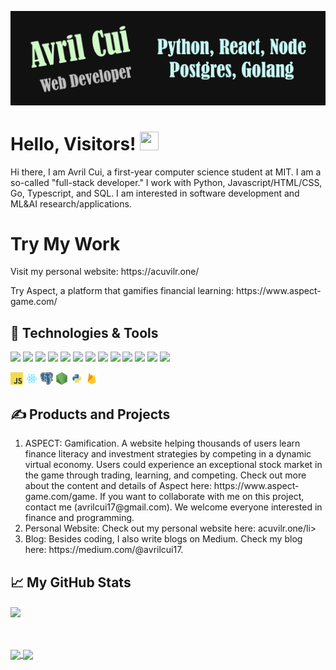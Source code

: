 ![Header](https://github.com/Avril-Cui/Avril-Cui/blob/main/MyHeader.png "Header")

# Hello, Visitors! <img src="https://raw.githubusercontent.com/MartinHeinz/MartinHeinz/master/wave.gif" width="30px" height="30px" />
Hi there, I am Avril Cui, a first-year computer science student at MIT. I am a so-called "full-stack developer." I work with Python, Javascript/HTML/CSS, Go, Typescript, and SQL. I am interested in software development and ML&AI research/applications.

# Try My Work
<p>Visit my personal website: https://acuvilr.one/</p>
<p>Try Aspect, a platform that gamifies financial learning: https://www.aspect-game.com/</p>

## 🔧 Technologies & Tools
![](https://img.shields.io/badge/Code-Python-informational?style=flat&logo=python&logoColor=white&color=C3FCC2)
![](https://img.shields.io/badge/Code-JavaScript-informational?style=flat&logo=javascript&logoColor=white&color=C3FCC2)
![](https://img.shields.io/badge/Code-Golang-informational?style=flat&logo=go&logoColor=white&color=C3FCC2)
![](https://img.shields.io/badge/Tools-PostgreSQL-informational?style=flat&logo=postgresql&logoColor=white&color=C3FCC2)
![](https://img.shields.io/badge/Tools-Docker-informational?style=flat&logo=docker&logoColor=white&color=C3FCC2)
![](https://img.shields.io/badge/Framework-Flask-informational?style=flat&logo=flask&logoColor=white&color=C3FCC2)
![](https://img.shields.io/badge/Framework-Next-informational?style=flat&logo=next.js&logoColor=white&color=C3FCC2)
![](https://img.shields.io/badge/Framework-Node.js-informational?style=flat&logo=node.js&logoColor=white&color=C3FCC2)
![](https://img.shields.io/badge/Framework-REDUX-informational?style=flat&logo=redux&logoColor=white&color=C3FCC2)
![](https://img.shields.io/badge/Framework-React-informational?style=flat&logo=react&logoColor=white&color=C3FCC2)
![](https://img.shields.io/badge/Design-figma-informational?style=flat&logo=figma&logoColor=white&color=C3FCC2)
![](https://img.shields.io/badge/Hosting-heroku-informational?style=flat&logo=heroku&logoColor=white&color=C3FCC2)
![](https://img.shields.io/badge/Hosting-AWS-informational?style=flat&logo=amazon-aws&logoColor=white&color=C3FCC2)
<div></div>
<code><img height="20" src="https://raw.githubusercontent.com/github/explore/80688e429a7d4ef2fca1e82350fe8e3517d3494d/topics/javascript/javascript.png"></code>
<code><img height="20" src="https://raw.githubusercontent.com/github/explore/80688e429a7d4ef2fca1e82350fe8e3517d3494d/topics/react/react.png"></code>
<code><img height="20" src="https://raw.githubusercontent.com/github/explore/5c058a388828bb5fde0bcafd4bc867b5bb3f26f3/topics/postgresql/postgresql.png"></code>
<code><img height="20" src="https://raw.githubusercontent.com/github/explore/80688e429a7d4ef2fca1e82350fe8e3517d3494d/topics/nodejs/nodejs.png"></code>
<code><img height="20" src="https://raw.githubusercontent.com/github/explore/80688e429a7d4ef2fca1e82350fe8e3517d3494d/topics/python/python.png"></code>
<code><img height="20" src="https://raw.githubusercontent.com/github/explore/80688e429a7d4ef2fca1e82350fe8e3517d3494d/topics/firebase/firebase.png"></code>

## &#x270d; Products and Projects
<ol>
  <li>ASPECT: Gamification. A website helping thousands of users learn finance literacy and investment strategies by competing in a dynamic virtual economy. Users could experience an exceptional stock market in the game through trading, learning, and competing. Check out more about the content and details of Aspect here: https://www.aspect-game.com/game. If you want to collaborate with me on this project, contact me (avrilcui17@gmail.com). We welcome everyone interested in finance and programming. </li>
  <li>Personal Website: Check out my personal website here: acuvilr.one/li>
  <li>Blog: Besides coding, I also write blogs on Medium. Check my blog here: https://medium.com/@avrilcui17.</li>
</ol>

## &#x1f4c8; My GitHub Stats
<a href="https://github.com/Avril-Cui/Avril-Cui" style="marginTop: 100px;">
  <img align="center" src="http://github-readme-streak-stats.herokuapp.com/?user=Avril-Cui&theme=blueberry](http://github-readme-streak-stats.herokuapp.com/?user=Avril-Cui&theme=blueberry#:~:text=Longest%20Streak-,Apr,-14%20%2D%20Apr%2027" />
</a>
<div style="height: 50px">&nbsp;</div>
<a href="https://github.com/Avril-Cui/Avril-Cui">
  <img align="center" src="https://github-readme-stats.vercel.app/api?username=Avril-Cui&theme=blueberry&show_icons=true&line_height=40.25" />
</a>
<a href="https://github.com/Avril-Cui/Avril-Cui">
  <img align="center" src="https://github-readme-stats.vercel.app/api/top-langs/?username=Avril-Cui&theme=blueberry" />
</a>

